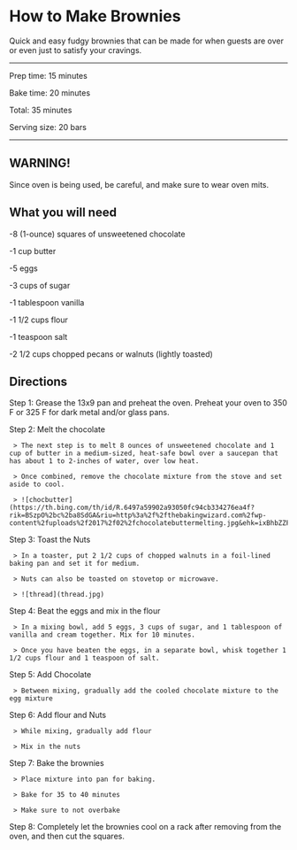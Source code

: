 # How to Make Brownies

Quick and easy fudgy brownies that can be made for when guests are over or even just to satisfy your cravings. 

_________________________________________________________________________________________________________
Prep time: 15 minutes

Bake time: 20 minutes

Total: 35 minutes

Serving size: 20 bars
_________________________________________________________________________________________________________

## WARNING!
Since oven is being used, be careful, and make sure to wear oven mits.

## What you will need

-8 (1-ounce) squares of unsweetened chocolate

-1 cup butter

-5 eggs

-3 cups of sugar

-1 tablespoon vanilla

-1 1/2 cups flour

-1 teaspoon salt

-2 1/2 cups chopped pecans or walnuts (lightly toasted)

## Directions

Step 1: Grease the 13x9 pan and preheat the oven. Preheat your oven to 350 F or 325 F for dark metal and/or glass pans.

Step 2: Melt the chocolate

     > The next step is to melt 8 ounces of unsweetened chocolate and 1 cup of butter in a medium-sized, heat-safe bowl over a saucepan that has about 1 to 2-inches of water, over low heat.

     > Once combined, remove the chocolate mixture from the stove and set aside to cool.

     > ![chocbutter](https://th.bing.com/th/id/R.6497a59902a93050fc94cb334276ea4f?rik=BSzpO%2bc%2ba8SdGA&riu=http%3a%2f%2fthebakingwizard.com%2fwp-content%2fuploads%2f2017%2f02%2fchocolatebuttermelting.jpg&ehk=ixBhbZZFfhVlDkudwQfJjXIg9em0PzsuG2Wl250tNnE%3d&risl=&pid=ImgRaw&r=0)

Step 3: Toast the Nuts

     > In a toaster, put 2 1/2 cups of chopped walnuts in a foil-lined baking pan and set it for medium.
     
     > Nuts can also be toasted on stovetop or microwave.
     
     > ![thread](thread.jpg)

Step 4: Beat the eggs and mix in the flour
     
     > In a mixing bowl, add 5 eggs, 3 cups of sugar, and 1 tablespoon of vanilla and cream together. Mix for 10 minutes.
     
     > Once you have beaten the eggs, in a separate bowl, whisk together 1 1/2 cups flour and 1 teaspoon of salt.

Step 5: Add Chocolate

     > Between mixing, gradually add the cooled chocolate mixture to the egg mixture

Step 6: Add flour and Nuts

     > While mixing, gradually add flour
     
     > Mix in the nuts

Step 7: Bake the brownies

     > Place mixture into pan for baking.
     
     > Bake for 35 to 40 minutes
     
     > Make sure to not overbake
     
Step 8: Completely let the brownies cool on a rack after removing from the oven, and then cut the squares.
   

